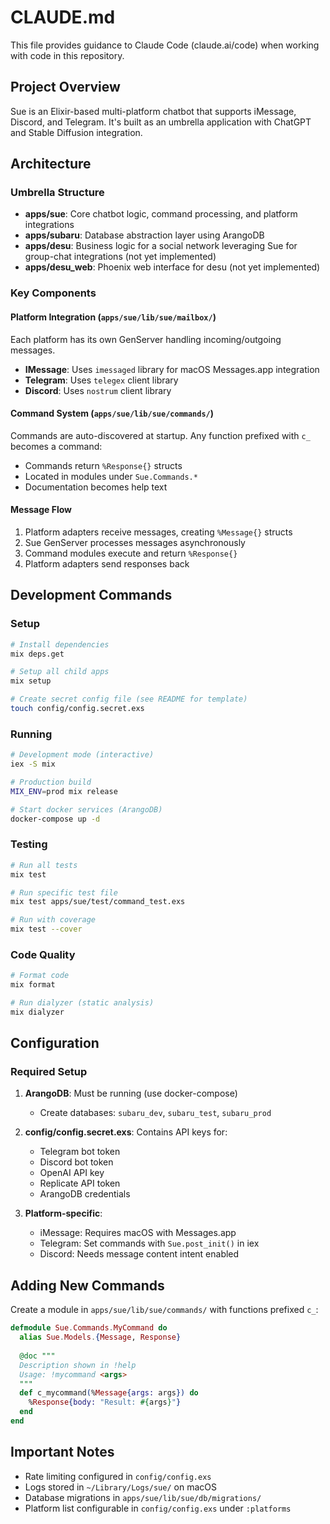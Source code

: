 # CLAUDE.md

This file provides guidance to Claude Code (claude.ai/code) when working with code in this repository.

## Project Overview

Sue is an Elixir-based multi-platform chatbot that supports iMessage, Discord, and Telegram. It's built as an umbrella application with ChatGPT and Stable Diffusion integration.

## Architecture

### Umbrella Structure
- **apps/sue**: Core chatbot logic, command processing, and platform integrations
- **apps/subaru**: Database abstraction layer using ArangoDB
- **apps/desu**: Business logic for a social network leveraging Sue for group-chat integrations (not yet implemented)
- **apps/desu_web**: Phoenix web interface for desu (not yet implemented)

### Key Components

#### Platform Integration (`apps/sue/lib/sue/mailbox/`)
Each platform has its own GenServer handling incoming/outgoing messages.

- **IMessage**: Uses `imessaged` library for macOS Messages.app integration
- **Telegram**: Uses `telegex` client library
- **Discord**: Uses `nostrum` client library

#### Command System (`apps/sue/lib/sue/commands/`)
Commands are auto-discovered at startup. Any function prefixed with `c_` becomes a command:
- Commands return `%Response{}` structs
- Located in modules under `Sue.Commands.*`
- Documentation becomes help text

#### Message Flow
1. Platform adapters receive messages, creating `%Message{}` structs
2. Sue GenServer processes messages asynchronously
3. Command modules execute and return `%Response{}`
4. Platform adapters send responses back

## Development Commands

### Setup
```bash
# Install dependencies
mix deps.get

# Setup all child apps
mix setup

# Create secret config file (see README for template)
touch config/config.secret.exs
```

### Running
```bash
# Development mode (interactive)
iex -S mix

# Production build
MIX_ENV=prod mix release

# Start docker services (ArangoDB)
docker-compose up -d
```

### Testing
```bash
# Run all tests
mix test

# Run specific test file
mix test apps/sue/test/command_test.exs

# Run with coverage
mix test --cover
```

### Code Quality
```bash
# Format code
mix format

# Run dialyzer (static analysis)
mix dialyzer
```

## Configuration

### Required Setup
1. **ArangoDB**: Must be running (use docker-compose)
   - Create databases: `subaru_dev`, `subaru_test`, `subaru_prod`
   
2. **config/config.secret.exs**: Contains API keys for:
   - Telegram bot token
   - Discord bot token  
   - OpenAI API key
   - Replicate API token
   - ArangoDB credentials

3. **Platform-specific**:
   - iMessage: Requires macOS with Messages.app
   - Telegram: Set commands with `Sue.post_init()` in iex
   - Discord: Needs message content intent enabled

## Adding New Commands

Create a module in `apps/sue/lib/sue/commands/` with functions prefixed `c_`:

```elixir
defmodule Sue.Commands.MyCommand do
  alias Sue.Models.{Message, Response}
  
  @doc """
  Description shown in !help
  Usage: !mycommand <args>
  """
  def c_mycommand(%Message{args: args}) do
    %Response{body: "Result: #{args}"}
  end
end
```

## Important Notes

- Rate limiting configured in `config/config.exs`
- Logs stored in `~/Library/Logs/sue/` on macOS
- Database migrations in `apps/sue/lib/sue/db/migrations/`
- Platform list configurable in `config/config.exs` under `:platforms`